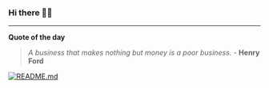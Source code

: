 ### Hi there 👋🏻


---

**Quote of the day**

> *A business that makes nothing but money is a poor business.* - **Henry Ford** 

[![README.md](https://github.com/marcolovazzano/marcolovazzano/actions/workflows/readme.yml/badge.svg?branch=main)](https://github.com/marcolovazzano/marcolovazzano/actions/workflows/readme.yml)
